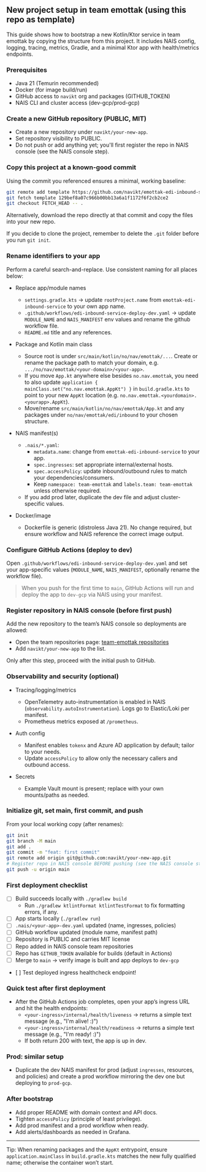 ## New project setup in team emottak (using this repo as template)

This guide shows how to bootstrap a new Kotlin/Ktor service in team emottak by copying the structure from this project. It includes NAIS config, logging, tracing, metrics, Gradle, and a minimal Ktor app with health/metrics endpoints.

### Prerequisites
- Java 21 (Temurin recommended)
- Docker (for image build/run)
- GitHub access to `navikt` org and packages (GITHUB_TOKEN)
- NAIS CLI and cluster access (dev-gcp/prod-gcp)

### Create a new GitHub repository (PUBLIC, MIT)
- Create a new repository under `navikt/your-new-app`.
- Set repository visibility to PUBLIC.
- Do not push or add anything yet; you'll first register the repo in NAIS console (see the NAIS console step).

### Copy this project at a known-good commit
Using the commit you referenced ensures a minimal, working baseline:

```bash
git remote add template https://github.com/navikt/emottak-edi-inbound-service.git
git fetch template 129bef8a07c966b00bb13a6a1f1172f6f2cb2ce2
git checkout FETCH_HEAD -- .
```

Alternatively, download the repo directly at that commit and copy the files into your new repo. 

If you decide to clone the project, remember to delete the `.git` folder before you run `git init`.

### Rename identifiers to your app
Perform a careful search-and-replace. Use consistent naming for all places below:

- Replace app/module names
  - `settings.gradle.kts` → update `rootProject.name` from `emottak-edi-inbound-service` to your own app name.
  - `.github/workflows/edi-inbound-service-deploy-dev.yaml` → update `MODULE_NAME` and `NAIS_MANIFEST` env values and rename the github workflow file.
  - `README.md` title and any references.

- Package and Kotlin main class
  - Source root is under `src/main/kotlin/no/nav/emottak/...`. Create or rename the package path to match your domain, e.g. `.../no/nav/emottak/<your-domain>/<your-app>`.
  - If you move `App.kt` anywhere else besides `no.nav.emottak`, you need to also update `application { mainClass.set("no.nav.emottak.AppKt") }` in `build.gradle.kts` to point to your new `AppKt` location (e.g. `no.nav.emottak.<yourdomain>.<yourapp>.AppKt`).
  - Move/rename `src/main/kotlin/no/nav/emottak/App.kt` and any packages under `no/nav/emottak/edi/inbound` to your chosen structure.

- NAIS manifest(s)
  - `.nais/*.yaml`:
    - `metadata.name`: change from `emottak-edi-inbound-service` to your app.
    - `spec.ingresses`: set appropriate internal/external hosts.
    - `spec.accessPolicy`: update inbound/outbound rules to match your dependencies/consumers.
    - Keep `namespace: team-emottak` and `labels.team: team-emottak` unless otherwise required.
  - If you add prod later, duplicate the dev file and adjust cluster-specific values.

- Docker/image
  - Dockerfile is generic (distroless Java 21). No change required, but ensure workflow and NAIS reference the correct image output.


### Configure GitHub Actions (deploy to dev)
Open `.github/workflows/edi-inbound-service-deploy-dev.yaml` and set your app-specific values (`MODULE_NAME`, `NAIS_MANIFEST`, optionally rename the workflow file). 

> When you push for the first time to `main`, GitHub Actions will run and deploy the app to `dev-gcp` via NAIS using your manifest.

### Register repository in NAIS console (before first push)
Add the new repository to the team’s NAIS console so deployments are allowed:

- Open the team repositories page: [team-emottak repositories](https://console.nav.cloud.nais.io/team/team-emottak/repositories)
- Add `navikt/your-new-app` to the list.

Only after this step, proceed with the initial push to GitHub.

### Observability and security (optional)
- Tracing/logging/metrics
  - OpenTelemetry auto-instrumentation is enabled in NAIS (`observability.autoInstrumentation`). Logs go to Elastic/Loki per manifest.
  - Prometheus metrics exposed at `/prometheus`.

- Auth config
  - Manifest enables `tokenx` and Azure AD application by default; tailor to your needs.
  - Update `accessPolicy` to allow only the necessary callers and outbound access.

- Secrets
  - Example Vault mount is present; replace with your own mounts/paths as needed.


### Initialize git, set main, first commit, and push
From your local working copy (after renames):

```bash
git init
git branch -M main
git add .
git commit -m "feat: first commit"
git remote add origin git@github.com:navikt/your-new-app.git
# Register repo in NAIS console BEFORE pushing (see the NAIS console step)
git push -u origin main
```

### First deployment checklist
- [ ] Build succeeds locally with `./gradlew build`
    - Run `./gradlew ktlintFormat ktlintTestFormat` to fix formatting errors, if any.
- [ ] App starts locally (`./gradlew run`)
- [ ] `.nais/<your-app>-dev.yaml` updated (name, ingresses, policies)
- [ ] GitHub workflow updated (module name, manifest path)
- [ ] Repository is PUBLIC and carries MIT license
- [ ] Repo added in NAIS console team repositories
- [ ] Repo has `GITHUB_TOKEN` available for builds (default in Actions)
- [ ] Merge to `main` → verify image is built and app deploys to `dev-gcp`
- [ ] Test deployed ingress healthcheck endpoint!

### Quick test after first deployment
- After the GitHub Actions job completes, open your app’s ingress URL and hit the health endpoints:
  - `<your-ingress>/internal/health/liveness` → returns a simple text message (e.g., "I'm alive! :)")
  - `<your-ingress>/internal/health/readiness` → returns a simple text message (e.g., "I'm ready! :)")
  - If both return 200 with text, the app is up in dev.

### Prod: similar setup
- Duplicate the dev NAIS manifest for prod (adjust `ingresses`, resources, and policies) and create a prod workflow mirroring the dev one but deploying to `prod-gcp`.

### After bootstrap
- Add proper README with domain context and API docs.
- Tighten `accessPolicy` (principle of least privilege).
- Add prod manifest and a prod workflow when ready.
- Add alerts/dashboards as needed in Grafana.

---

Tip: When renaming packages and the `AppKt` entrypoint, ensure `application.mainClass` in `build.gradle.kts` matches the new fully qualified name; otherwise the container won’t start.


